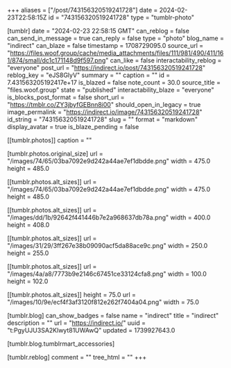 +++
aliases = ["/post/743156320519241728"]
date = 2024-02-23T22:58:15Z
id = "743156320519241728"
type = "tumblr-photo"

[tumblr]
date = "2024-02-23 22:58:15 GMT"
can_reblog = false
can_send_in_message = true
can_reply = false
type = "photo"
blog_name = "indirect"
can_blaze = false
timestamp = 1708729095.0
source_url = "https://files.woof.group/cache/media_attachments/files/111/981/490/411/161/874/small/dc1c171148d9f597.png"
can_like = false
interactability_reblog = "everyone"
post_url = "https://indirect.io/post/743156320519241728"
reblog_key = "eJS8GlyV"
summary = ""
caption = ""
id = 7.431563205192417e+17
is_blazed = false
note_count = 30.0
source_title = "files.woof.group"
state = "published"
interactability_blaze = "everyone"
is_blocks_post_format = false
short_url = "https://tmblr.co/ZY3jbyfGEBnn8i00"
should_open_in_legacy = true
image_permalink = "https://indirect.io/image/743156320519241728"
id_string = "743156320519241728"
slug = ""
format = "markdown"
display_avatar = true
is_blaze_pending = false

[[tumblr.photos]]
caption = ""

[tumblr.photos.original_size]
url = "/images/74/65/03ba7092e9d242a44ae7ef1dbdde.png"
width = 475.0
height = 485.0

[[tumblr.photos.alt_sizes]]
url = "/images/74/65/03ba7092e9d242a44ae7ef1dbdde.png"
width = 475.0
height = 485.0

[[tumblr.photos.alt_sizes]]
url = "/images/dd/1b/92642f441446b7e2a968637db78a.png"
width = 400.0
height = 408.0

[[tumblr.photos.alt_sizes]]
url = "/images/31/29/3ff267e38b09090acf5da88ace9c.png"
width = 250.0
height = 255.0

[[tumblr.photos.alt_sizes]]
url = "/images/4a/a8/7773b9e2146c67451ce33124cfa8.png"
width = 100.0
height = 102.0

[[tumblr.photos.alt_sizes]]
height = 75.0
url = "/images/10/9e/ecf4f3af3120f812e262f7404a04.png"
width = 75.0

[tumblr.blog]
can_show_badges = false
name = "indirect"
title = "indirect"
description = ""
url = "https://indirect.io/"
uuid = "t:PgyUJU3SA2Klwyt81UWAwQ"
updated = 1739927643.0

[tumblr.blog.tumblrmart_accessories]

[tumblr.reblog]
comment = ""
tree_html = ""
+++
